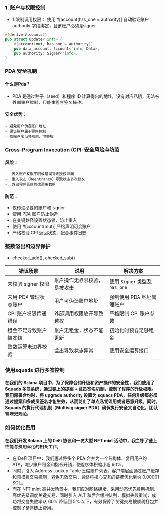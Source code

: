 ### 1. 账户与权限控制 
- 1.限制调用权限： 使用 #[account(has_one = authority)] 自动验证账户 authority 字段绑定，且该账户必须是signer
```rust
#[derive(Accounts)]
pub struct Update<'info> {
    #[account(mut, has_one = authority)]
    pub data_account: Account<'info, Data>,
    pub authority: Signer<'info>,
}
```
### PDA 安全机制
#### 什么是Pda？
- PDA 是通过种子（seed）和程序 ID 计算得出的地址，没有对应私钥，无法被外部账户控制，只能由程序签名操作。

#### 安全优势：
    - 避免用户伪造账户地址
    - 保证账户属于程序控制
    - 使账户地址可预测、可管理

###  Cross-Program Invocation (CPI) 安全风险与防范
#### 风险：
    -  传入账户权限不明或错误导致授权泄漏
    -  重入攻击（Reentrancy）导致状态多次修改
    -  外部程序恶意篡改调用数据
#### 防范：
- 仅传递必要的账户和 signer
- 使用 PDA 账户防止伪造
- 在关键路径设置状态锁，防止重入
- 使用 #[account(mut)] 严格声明可变账户
- 严格校验 CPI 返回状态，配合事件日志

### 整数溢出和边界保护
- checked_add(), checked_sub()

| 错误场景          | 说明             | 解决方案                      |
| ------------- | -------------- | ------------------------- |
| 未校验 signer 权限 | 账户操作无权限校验，易被攻击 | 使用 `Signer` 类型及 `has_one` |
| 未用 PDA 管理状态账户 | 用户可伪造账户地址      | 强制使用 PDA 地址管理账户           |
| CPI 账户权限传递错误  | 外部调用权限放开导致越权   | 严格限制 CPI 账户参数             |
| 租金不足导致账户被冻结   | 账户无租金，状态不能更新   | 初始化时预存足够租金                |
| 整数运算未边界校验     | 溢出导致状态异常       | 使用安全运算接口                  |

### 使用squads 进行多签控制

#### 在我们的 Solana 项目中，为了保障合约升级和资产操作的安全性，我们使用了 Squads 多签系统，通过链上的提案 + 成员签名机制，控制了程序的升级权限。我们部署合约时，将 upgrade authority 设置为 squads PDA，任何升级都必须通过提案和多成员签名才能生效，从而防止了单点私钥滥用或者恶意升级。同时，Squads 的执行代理机制（Multisig signer PDA）确保执行安全又自动化，团队管理更规范。

### 如何优化费用
#### 在我们开发 Solana 上的 DeFi 协议和一次大型 NFT mint 活动中，我主导了链上性能与费用优化的相关工作。
- 在 DeFi 项目中，我们通过将多个 PDA 合并为一个结构体、复用用户的 ATA，减少账户租金和指令开销，使程序体积缩小近 60%。
- 同时，引入 Address Lookup Table 压缩账户列表，客户端层面通过账户缓存和预模拟交易机制，避免无效交易，最终将核心交互的链费优化到约 0.00001 SOL。
- 而在 NFT mint 高并发场景中，我们应对网络拥堵，采用动态优先费用机制、高优先级调度关键交易，同时引入 ALT 和后台缓冲队列，模拟失败重试，成功将交易失败率从 60% 降低到 5% 以下，有效保障了关键交易被顺利打包并控制了整体链上费用。